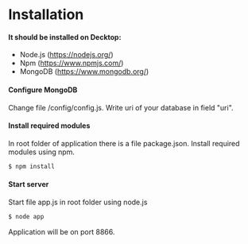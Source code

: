 # Installation
#### It should be installed on Decktop:
  - Node.js (https://nodejs.org/)
  - Npm (https://www.npmjs.com/)
  - MongoDB (https://www.mongodb.org/)

#### Configure MongoDB
Change file /config/config.js. Write uri of your database in field "uri".

#### Install required modules
In root folder of application there is a file package.json. Install required modules using npm.
```sh
$ npm install
```
#### Start server
Start file app.js in root folder using node.js
```sh
$ node app
```
Application will be on port 8866.
